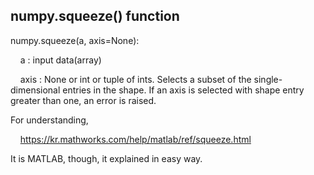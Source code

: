 ## numpy.squeeze() function

numpy.squeeze(a, axis=None):

&nbsp;&nbsp;&nbsp;&nbsp;a : input data(array)

&nbsp;&nbsp;&nbsp;&nbsp;axis : None or int or tuple of ints. Selects a subset of the single-dimensional entries in the shape. If an axis is selected with shape entry greater than one, an error is raised.

For understanding,

&nbsp;&nbsp;&nbsp;&nbsp;https://kr.mathworks.com/help/matlab/ref/squeeze.html

It is MATLAB, though, it explained in easy way.
